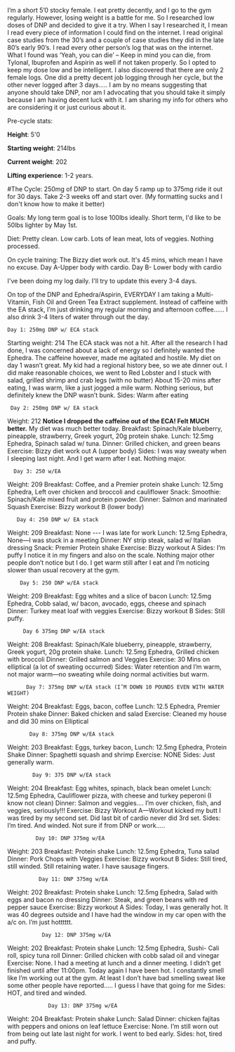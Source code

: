 
I’m a short 5’0 stocky female. I eat pretty decently, and I go to the gym regularly. However, losing weight is a battle for me. So I researched low doses of DNP and decided to give it a try. When I say I researched it, I mean I read every piece of information I could find on the internet. I read original case studies from the 30’s and a couple of case studies they did in the late 80’s early 90’s. I read every other person’s log that was on the internet. What I found was ‘Yeah, you can die’ – Keep in mind you can die, from Tylonal, Ibuprofen and Aspirin as well if not taken properly.  So I opted to keep my dose low and be intelligent. 
I also discovered that there are only 2 female logs. One did a pretty decent job logging through her cycle, but the other never logged after 3 days…..  I am by no means suggesting that anyone should take DNP, nor am I advocating that you should take it simply because I am having decent luck with it. I am sharing my info for others who are considering it or just curious about it.

Pre-cycle stats:

**Height**: 5'0 

**Starting weight**: 214lbs

**Current weight**: 202

**Lifting experience**: 1-2 years. 


#The Cycle: 250mg of DNP to start. On day 5 ramp up to 375mg ride it out for 30 days. Take 2-3 weeks off and start over. (My formatting sucks and I don't know how to make it better)

Goals: My long term goal is to lose 100lbs ideally. Short term, I'd like to be 50lbs lighter by May 1st.



Diet: Pretty clean. Low carb.  Lots of lean meat, lots of veggies. Nothing processed. 

On cycle training: The Bizzy diet work out. It's 45 mins, which mean I have no excuse. Day A-Upper body with cardio. Day B- Lower body with cardio


I've been doing my log daily. I'll try to update this every 3-4 days.


On top of the DNP and Ephedra/Aspirin, EVERYDAY I am taking a Multi-Vitamin, Fish Oil and Green Tea Extract supplement. Instead of caffeine with the EA stack, I’m just drinking my regular morning and afternoon coffee…… I also drink 3-4 liters of water through out the day. 
	

    Day 1: 250mg DNP w/ ECA stack
Starting weight: 214
The ECA stack was not a hit. After all the research I had done, I was concerned about a lack of energy so I definitely wanted the Ephedra. The caffeine however, made me agitated and hostile. 
My diet on day 1 wasn’t great. My kid had a regional history bee, so we ate dinner out. I did make reasonable choices, we went to Red Lobster and I stuck with salad, grilled shrimp and crab legs (with no butter) About 15-20 mins after eating, I was warm, like a just jogged a mile warm. Nothing serious, but definitely knew the DNP wasn’t bunk.
Sides: Warm after eating




     Day 2: 250mg DNP w/ EA stack
Weight: 212
**Notice I dropped the caffeine out of the ECA! Felt MUCH better.**  My diet was much better today.
Breakfast: Spinach/Kale blueberry, pineapple, strawberry, Greek yogurt, 20g protein shake.
Lunch: 12.5mg Ephedra, Spinach salad w/ tuna.
Dinner:  Grilled chicken, and green beans
Exercise: Bizzy diet work out A (upper body)
Sides: I was way sweaty when I sleeping last night. And I get warm after I eat. Nothing major. 




      Day 3: 250 w/EA
Weight: 209
Breakfast: Coffee, and a Premier protein shake
Lunch: 12.5mg Ephedra,  Left over chicken and broccoli and cauliflower
Snack: Smoothie: Spinach/Kale mixed fruit and protein powder.
Dinner: Salmon and marinated Squash 
Exercise: Bizzy workout B (lower body)




       Day 4: 250 DNP w/ EA stack
Weight: 209
Breakfast: None --- I was late for work
Lunch: 12.5mg Ephedra, None—I was stuck in a meeting
Dinner: NY strip steak, salad w/ Italian dressing
Snack: Premier Protein shake 
Exercise: Bizzy workout A
Sides: I’m puffy I notice it in my fingers and also on the scale. Nothing major other people don’t notice but I do.  I get warm still after I eat and I’m noticing slower than usual recovery at the gym.





        Day 5: 250 DNP w/EA stack
Weight: 209
Breakfast: Egg whites and a slice of bacon
Lunch: 12.5mg Ephedra, Cobb salad, w/ bacon, avocado, eggs, cheese and spinach
Dinner: Turkey meat loaf with veggies
Exercise: Bizzy workout B
Sides: Still puffy. 




         Day 6 375mg DNP w/EA stack
Weight: 208
Breakfast: Spinach/Kale blueberry, pineapple, strawberry, Greek yogurt, 20g protein shake.
Lunch: 12.5mg Ephedra, Grilled chicken with broccoli
Dinner: Grilled salmon and Veggies
Exercise: 30 Mins on elliptical (a lot of sweating occurred)
Sides: Water retention and I’m warm, not major warm—no sweating while doing normal activities but warm.





          Day 7: 375mg DNP w/EA stack (I’M DOWN 10 POUNDS EVEN WITH WATER WEIGHT)
Weight: 204
Breakfast: Eggs, bacon, coffee
Lunch: 12.5 Ephedra, Premier Protein shake
Dinner: Baked chicken and salad
Exercise: Cleaned my house and did 30 mins on Elliptical
	



           Day 8: 375mg DNP w/EA stack
Weight: 203
Breakfast: Eggs, turkey bacon,
Lunch: 12.5mg Ephedra, Protein Shake
Dinner:  Spaghetti squash and shrimp
Exercise: NONE
Sides: Just generally warm. 	





            Day 9: 375 DNP w/EA stack
Weight: 204
Breakfast: Egg whites, spinach, black bean omelet
Lunch: 12.5mg Ephedra, Cauliflower pizza, with cheese and turkey peperoni (I know not clean)
Dinner: Salmon and veggies…. I’m over chicken, fish, and veggies, seriously!!!
Exercise: Bizzy Workout A—Workout kicked my butt I was tired by my second set. Did last bit of cardio never did 3rd set. 
Sides: I’m tired. And winded. Not sure if from DNP or work…..




             Day 10: DNP 375mg w/EA
Weight: 203
Breakfast: Protein shake
Lunch: 12.5mg Ephedra, Tuna salad
Dinner: Pork Chops with Veggies
Exercise: Bizzy workout B
Sides: Still tired, still winded. Still retaining water. I have sausage fingers.




              Day 11: DNP 375mg w/EA
Weight: 202
Breakfast:  Protein shake 
Lunch: 12.5mg Ephedra, Salad with eggs and bacon no dressing
Dinner: Steak, and green beans with red pepper sauce
Exercise: Bizzy workout A
Sides: Today, I was generally hot. It was 40 degrees outside and I have had the window in my car open with the a/c on. I’m just hotttttt. 




               Day 12: DNP 375mg w/EA
Weight: 202
Breakfast: Protein shake
Lunch: 12.5mg Ephedra, Sushi- Cali roll, spicy tuna roll
Dinner: Grilled chicken with cobb salad oil and vinegar
Exercise: None. I had a meeting at lunch and a dinner meeting. I didn’t get finished until after 11:00pm. Today again I have been hot. I constantly smell like I’m working out at the gym.  At least I don’t have bad smelling sweat like some other people have reported….. I guess I have that going for me
Sides: HOT, and tired and winded. 




                 Day 13: DNP 375mg w/EA
Weight: 204
Breakfast: Protein shake
Lunch: Salad
Dinner: chicken fajitas with peppers and onions on leaf lettuce 
Exercise: None. I’m still worn out from being out late last night for work. I went to bed early. 
Sides: hot, tired and puffy. 
